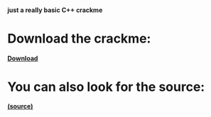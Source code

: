 <h4>just a really basic C++ crackme</h3>

# Download the crackme:

[**Download**](https://github.com/Bxtumation/bxtumations-crackme/raw/main/bxtumations_crackme.exe)

# You can also look for the source:

[**(source)**](https://github.com/Bxtumation/bxtumations-crackme/raw/main/src/sourcecode.cpp)
